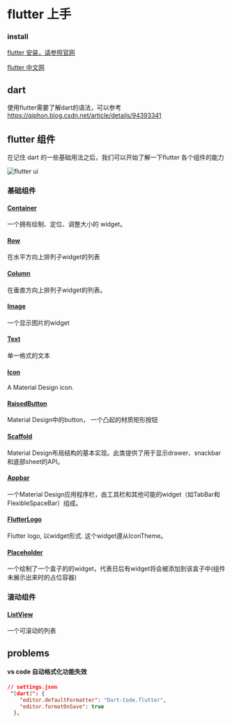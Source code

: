# flutter 上手

### install 

[flutter 安装，请参照官网 ](https://flutter.dev/docs/get-started/install)

[flutter 中文网](https://flutterchina.club/get-started/install/)

## dart

使用flutter需要了解dart的语法，可以参考 https://qiphon.blog.csdn.net/article/details/94393341

## flutter 组件

在记住 dart 的一些基础用法之后，我们可以开始了解一下flutter 各个组件的能力

![flutter ui](../imgs/flutter-style-ui.png)

### 基础组件

#### [Container](https://api.flutter.dev/flutter/widgets/Container-class.html) 

一个拥有绘制、定位、调整大小的 widget。

#### [Row](https://api.flutter.dev/flutter/widgets/Row-class.html) 

在水平方向上排列子widget的列表

#### [Column](https://api.flutter.dev/flutter/widgets/Column-class.html) 

在垂直方向上排列子widget的列表。

#### [Image](https://api.flutter.dev/flutter/widgets/Image-class.html) 

一个显示图片的widget

#### [Text](https://api.flutter.dev/flutter/widgets/Text-class.html) 

单一格式的文本

#### [Icon](https://api.flutter.dev/flutter/widgets/Icon-class.html) 

A Material Design icon.

#### [RaisedButton](https://api.flutter.dev/flutter/material/RaisedButton-class.html) 

Material Design中的button， 一个凸起的材质矩形按钮

#### [Scaffold](https://api.flutter.dev/flutter/material/Scaffold-class.html) 

Material Design布局结构的基本实现。此类提供了用于显示drawer、snackbar和底部sheet的API。

#### [Appbar](https://api.flutter.dev/flutter/material/AppBar-class.html) 

一个Material Design应用程序栏，由工具栏和其他可能的widget（如TabBar和FlexibleSpaceBar）组成。

#### [FlutterLogo](https://api.flutter.dev/flutter/material/FlutterLogo-class.html) 

Flutter logo, 以widget形式. 这个widget遵从IconTheme。

#### [Placeholder](https://api.flutter.dev/flutter/widgets/Placeholder-class.html) 

一个绘制了一个盒子的的widget，代表日后有widget将会被添加到该盒子中(组件未展示出来时的占位容器)

### 滚动组件

#### [ListView](https://api.flutter.dev/flutter/widgets/ListView-class.html) 

一个可滚动的列表




## problems

#### vs code 自动格式化功能失效

```json
// settings.json
 "[dart]": {
    "editor.defaultFormatter": "Dart-Code.flutter",
    "editor.formatOnSave": true
  },
```